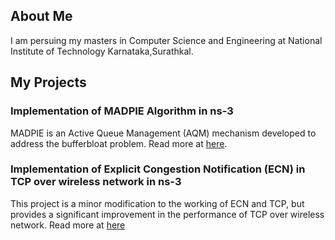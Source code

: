 ## About Me

I am persuing my masters in Computer Science and Engineering at National Institute of Technology Karnataka,Surathkal.

## My Projects

### Implementation of MADPIE Algorithm in ns-3

MADPIE is an Active Queue Management (AQM) mechanism developed to address the bufferbloat problem. Read more at [here](https://github.com/bijaydev/MADPIE).

### Implementation of Explicit Congestion Notification (ECN) in TCP over wireless network in ns-3

This project is a minor modification to the working of ECN and TCP, but provides a significant improvement in the performance of TCP over wireless network. Read more at [here](https://github.com/bijaydev/Implementation-of-Explicit-congestion-notification-ECN-in-TCP-over-wireless-network-in-ns-3)







